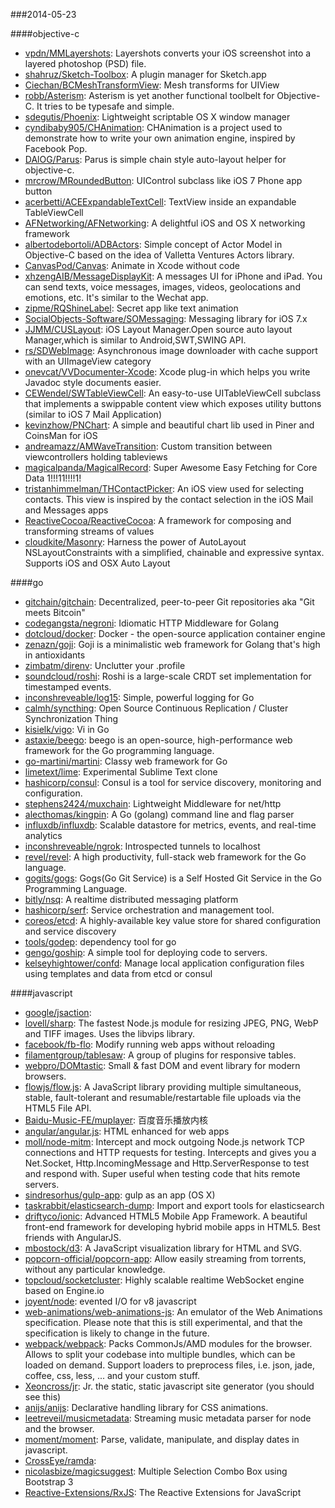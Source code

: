 ###2014-05-23

####objective-c
* [vpdn/MMLayershots](https://github.com/vpdn/MMLayershots): Layershots converts your iOS screenshot into a layered photoshop (PSD) file.
* [shahruz/Sketch-Toolbox](https://github.com/shahruz/Sketch-Toolbox): A plugin manager for Sketch.app
* [Ciechan/BCMeshTransformView](https://github.com/Ciechan/BCMeshTransformView): Mesh transforms for UIView
* [robb/Asterism](https://github.com/robb/Asterism): Asterism is yet another functional toolbelt for Objective-C. It tries to be typesafe and simple.
* [sdegutis/Phoenix](https://github.com/sdegutis/Phoenix): Lightweight scriptable OS X window manager
* [cyndibaby905/CHAnimation](https://github.com/cyndibaby905/CHAnimation): CHAnimation is a project used to demonstrate how to write your own animation engine, inspired by Facebook Pop.
* [DAlOG/Parus](https://github.com/DAlOG/Parus): Parus is simple chain style auto-layout helper for objective-c.
* [mrcrow/MRoundedButton](https://github.com/mrcrow/MRoundedButton): UIControl subclass like iOS 7 Phone app button
* [acerbetti/ACEExpandableTextCell](https://github.com/acerbetti/ACEExpandableTextCell): TextView inside an expandable TableViewCell
* [AFNetworking/AFNetworking](https://github.com/AFNetworking/AFNetworking): A delightful iOS and OS X networking framework
* [albertodebortoli/ADBActors](https://github.com/albertodebortoli/ADBActors): Simple concept of Actor Model in Objective-C based on the idea of Valletta Ventures Actors library.
* [CanvasPod/Canvas](https://github.com/CanvasPod/Canvas): Animate in Xcode without code
* [xhzengAIB/MessageDisplayKit](https://github.com/xhzengAIB/MessageDisplayKit): A messages UI for iPhone and iPad. You can send texts, voice messages, images, videos, geolocations and emotions, etc. It's similar to the Wechat app.  
* [zipme/RQShineLabel](https://github.com/zipme/RQShineLabel): Secret app like text animation
* [SocialObjects-Software/SOMessaging](https://github.com/SocialObjects-Software/SOMessaging): Messaging library for iOS 7.x
* [JJMM/CUSLayout](https://github.com/JJMM/CUSLayout): iOS Layout Manager.Open source auto layout Manager,which is similar to Android,SWT,SWING API. 
* [rs/SDWebImage](https://github.com/rs/SDWebImage): Asynchronous image downloader with cache support with an UIImageView category
* [onevcat/VVDocumenter-Xcode](https://github.com/onevcat/VVDocumenter-Xcode): Xcode plug-in which helps you write Javadoc style documents easier.
* [CEWendel/SWTableViewCell](https://github.com/CEWendel/SWTableViewCell): An easy-to-use UITableViewCell subclass that implements a swippable content view which exposes utility buttons (similar to iOS 7 Mail Application)
* [kevinzhow/PNChart](https://github.com/kevinzhow/PNChart): A simple and beautiful chart lib used in Piner and CoinsMan for iOS
* [andreamazz/AMWaveTransition](https://github.com/andreamazz/AMWaveTransition): Custom transition between viewcontrollers holding tableviews
* [magicalpanda/MagicalRecord](https://github.com/magicalpanda/MagicalRecord): Super Awesome Easy Fetching for Core Data 1!!!11!!!!1!
* [tristanhimmelman/THContactPicker](https://github.com/tristanhimmelman/THContactPicker): An iOS view used for selecting contacts. This view is inspired by the contact selection in the iOS Mail and Messages apps
* [ReactiveCocoa/ReactiveCocoa](https://github.com/ReactiveCocoa/ReactiveCocoa): A framework for composing and transforming streams of values
* [cloudkite/Masonry](https://github.com/cloudkite/Masonry): Harness the power of AutoLayout NSLayoutConstraints with a simplified, chainable and expressive syntax. Supports iOS and OSX Auto Layout

####go
* [gitchain/gitchain](https://github.com/gitchain/gitchain): Decentralized, peer-to-peer Git repositories aka "Git meets Bitcoin"
* [codegangsta/negroni](https://github.com/codegangsta/negroni): Idiomatic HTTP Middleware for Golang
* [dotcloud/docker](https://github.com/dotcloud/docker): Docker - the open-source application container engine
* [zenazn/goji](https://github.com/zenazn/goji): Goji is a minimalistic web framework for Golang that's high in antioxidants
* [zimbatm/direnv](https://github.com/zimbatm/direnv): Unclutter your .profile
* [soundcloud/roshi](https://github.com/soundcloud/roshi): Roshi is a large-scale CRDT set implementation for timestamped events.
* [inconshreveable/log15](https://github.com/inconshreveable/log15): Simple, powerful logging for Go
* [calmh/syncthing](https://github.com/calmh/syncthing): Open Source Continuous Replication / Cluster Synchronization Thing
* [kisielk/vigo](https://github.com/kisielk/vigo): Vi in Go
* [astaxie/beego](https://github.com/astaxie/beego): beego is an open-source, high-performance web framework for the Go programming language.
* [go-martini/martini](https://github.com/go-martini/martini): Classy web framework for Go
* [limetext/lime](https://github.com/limetext/lime): Experimental Sublime Text clone
* [hashicorp/consul](https://github.com/hashicorp/consul): Consul is a tool for service discovery, monitoring and configuration.
* [stephens2424/muxchain](https://github.com/stephens2424/muxchain): Lightweight Middleware for net/http
* [alecthomas/kingpin](https://github.com/alecthomas/kingpin): A Go (golang) command line and flag parser
* [influxdb/influxdb](https://github.com/influxdb/influxdb): Scalable datastore for metrics, events, and real-time analytics
* [inconshreveable/ngrok](https://github.com/inconshreveable/ngrok): Introspected tunnels to localhost
* [revel/revel](https://github.com/revel/revel): A high productivity, full-stack web framework for the Go language.
* [gogits/gogs](https://github.com/gogits/gogs): Gogs(Go Git Service) is a Self Hosted Git Service in the Go Programming Language.
* [bitly/nsq](https://github.com/bitly/nsq): A realtime distributed messaging platform
* [hashicorp/serf](https://github.com/hashicorp/serf): Service orchestration and management tool.
* [coreos/etcd](https://github.com/coreos/etcd): A highly-available key value store for shared configuration and service discovery
* [tools/godep](https://github.com/tools/godep): dependency tool for go
* [gengo/goship](https://github.com/gengo/goship): A simple tool for deploying code to servers.
* [kelseyhightower/confd](https://github.com/kelseyhightower/confd): Manage local application configuration files using templates and data from etcd or consul

####javascript
* [google/jsaction](https://github.com/google/jsaction): 
* [lovell/sharp](https://github.com/lovell/sharp): The fastest Node.js module for resizing JPEG, PNG, WebP and TIFF images. Uses the libvips library.
* [facebook/fb-flo](https://github.com/facebook/fb-flo): Modify running web apps without reloading
* [filamentgroup/tablesaw](https://github.com/filamentgroup/tablesaw): A group of plugins for responsive tables.
* [webpro/DOMtastic](https://github.com/webpro/DOMtastic): Small & fast DOM and event library for modern browsers.
* [flowjs/flow.js](https://github.com/flowjs/flow.js): A JavaScript library providing multiple simultaneous, stable, fault-tolerant and resumable/restartable file uploads via the HTML5 File API.
* [Baidu-Music-FE/muplayer](https://github.com/Baidu-Music-FE/muplayer): 百度音乐播放内核
* [angular/angular.js](https://github.com/angular/angular.js): HTML enhanced for web apps
* [moll/node-mitm](https://github.com/moll/node-mitm): Intercept and mock outgoing Node.js network TCP connections and HTTP requests for testing. Intercepts and gives you a Net.Socket, Http.IncomingMessage and Http.ServerResponse to test and respond with. Super useful when testing code that hits remote servers.
* [sindresorhus/gulp-app](https://github.com/sindresorhus/gulp-app): gulp as an app (OS X)
* [taskrabbit/elasticsearch-dump](https://github.com/taskrabbit/elasticsearch-dump): Import and export tools for elasticsearch
* [driftyco/ionic](https://github.com/driftyco/ionic): Advanced HTML5 Mobile App Framework. A beautiful front-end framework for developing hybrid mobile apps in HTML5. Best friends with AngularJS.
* [mbostock/d3](https://github.com/mbostock/d3): A JavaScript visualization library for HTML and SVG.
* [popcorn-official/popcorn-app](https://github.com/popcorn-official/popcorn-app): Allow easily streaming from torrents, without any particular knowledge.
* [topcloud/socketcluster](https://github.com/topcloud/socketcluster): Highly scalable realtime WebSocket engine based on Engine.io
* [joyent/node](https://github.com/joyent/node): evented I/O for v8 javascript
* [web-animations/web-animations-js](https://github.com/web-animations/web-animations-js): An emulator of the Web Animations specification. Please note that this is still experimental, and that the specification is likely to change in the future.
* [webpack/webpack](https://github.com/webpack/webpack): Packs CommonJs/AMD modules for the browser. Allows to split your codebase into multiple bundles, which can be loaded on demand. Support loaders to preprocess files, i.e. json, jade, coffee, css, less, ... and your custom stuff.
* [Xeoncross/jr](https://github.com/Xeoncross/jr): Jr. the static, static javascript site generator (you should see this)
* [anijs/anijs](https://github.com/anijs/anijs): Declarative handling library for CSS animations.
* [leetreveil/musicmetadata](https://github.com/leetreveil/musicmetadata): Streaming music metadata parser for node and the browser.
* [moment/moment](https://github.com/moment/moment): Parse, validate, manipulate, and display dates in javascript.
* [CrossEye/ramda](https://github.com/CrossEye/ramda): 
* [nicolasbize/magicsuggest](https://github.com/nicolasbize/magicsuggest): Multiple Selection Combo Box using Bootstrap 3
* [Reactive-Extensions/RxJS](https://github.com/Reactive-Extensions/RxJS): The Reactive Extensions for JavaScript
